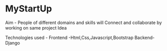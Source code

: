 # MyStartUp

Aim - People of different domains and skills will Connect and collaborate by working on same project Idea

Technologies used -
Frontend -Html,Css,Javascript,Bootstrap
Backend-Django
